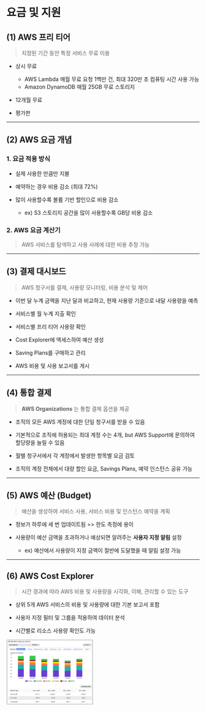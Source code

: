 요금 및 지원
============

## (1) **AWS 프리 티어**   
> 지정된 기간 동안 특정 서비스 무료 이용

- 상시 무료
    * AWS Lambda 매월 무료 요청 1백만 건, 최대 320만 초 컴퓨팅 시간 사용 가능
    * Amazon DynamoDB 매월 25GB 무료 스토리지

- 12개월 무료

- 평가판 

- - -

## (2) **AWS 요금 개념**

### 1. **요금 적용 방식**

- 실제 사용한 만큼만 지불

- 예약하는 경우 비용 감소 (최대 72%)

- 많이 사용할수록 볼륨 기반 할인으로 비용 감소
    * ex) S3 스토리지 공간을 많이 사용할수록 GB당 비용 감소

### 2. **AWS 요금 계산기**   
> AWS 서비스를 탐색하고 사용 사례에 대한 비용 추정 가능

- - -

## (3) **결제 대시보드**
> AWS 청구서를 결제, 사용량 모니터링, 비용 분석 및 제어

- 이번 달 누계 금액을 지난 달과 비교하고, 현재 사용량 기준으로 내달 사용량을 예측

- 서비스별 월 누계 지출 확인

- 서비스별 프리 티어 사용량 확인

- Cost Explorer에 액세스하여 예산 생성

- Saving Plans를 구매하고 관리

- AWS 비용 및 사용 보고서를 게시

- - -

## (4) **통합 결제**

> **AWS Organizations** 는 통합 결제 옵션을 제공

- 조직의 모든 AWS 계정에 대한 단일 청구서를 받을 수 있음

- 기본적으로 조직에 허용되는 최대 계정 수는 4개, but AWS Support에 문의하여 할당량을 늘릴 수 있음

- 월별 청구서에서 각 계정에서 발생한 항목별 요금 검토 

- 조직의 계정 전체에서 대량 할인 요금, Savings Plans, 예약 인스턴스 공유 가능

- - -

## (5) **AWS 예산 (Budget)**
> 예산을 생성하여 서비스 사용, 서비스 비용 및 인스턴스 예약을 계획

- 정보가 하루에 세 번 업데이트됨 => 한도 측정에 용이

- 사용량이 예산 금액을 초과하거나 예상되면 알려주는 **사용자 지정 알림** 설정
    * ex) 예산에서 사용량이 지정 금액이 절반에 도달했을 때 알림 설정 가능

- - -

## (6) **AWS Cost Explorer**   
> 시간 경과에 따라 AWS 비용 및 사용량을 시각화, 이해, 관리할 수 있는 도구

- 상위 5개 AWS 서비스의 비용 및 사용량에 대한 기본 보고서 포함

- 사용자 지정 필터 및 그룹을 적용하여 데이터 분석

- 시간별로 리소스 사용량 확인도 가능

<img src="https://github.com/Hakunam97/TIL/blob/master/AWS/images/Cost_Explorer.PNG" width="45%" height="35%" title="Trusted_Advisor" alt="Trusted_Advisor"></img>